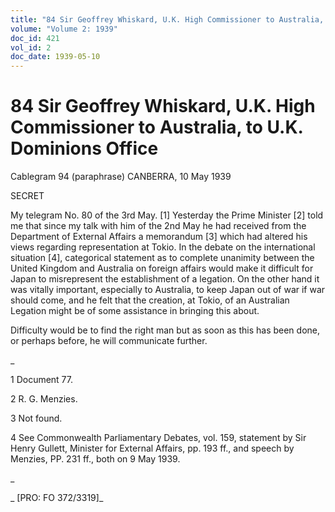 ```yaml
---
title: "84 Sir Geoffrey Whiskard, U.K. High Commissioner to Australia, to U.K. Dominions Office"
volume: "Volume 2: 1939"
doc_id: 421
vol_id: 2
doc_date: 1939-05-10
---
```


# 84 Sir Geoffrey Whiskard, U.K. High Commissioner to Australia, to U.K. Dominions Office

Cablegram 94 (paraphrase) CANBERRA, 10 May 1939

SECRET

My telegram No. 80 of the 3rd May. [1] Yesterday the Prime Minister [2] told me that since my talk with him of the 2nd May he had received from the Department of External Affairs a memorandum [3] which had altered his views regarding representation at Tokio. In the debate on the international situation [4], categorical statement as to complete unanimity between the United Kingdom and Australia on foreign affairs would make it difficult for Japan to misrepresent the establishment of a legation. On the other hand it was vitally important, especially to Australia, to keep Japan out of war if war should come, and he felt that the creation, at Tokio, of an Australian Legation might be of some assistance in bringing this about.

Difficulty would be to find the right man but as soon as this has been done, or perhaps before, he will communicate further.

_

1 Document 77.

2 R. G. Menzies.

3 Not found.

4 See Commonwealth Parliamentary Debates, vol. 159, statement by Sir Henry Gullett, Minister for External Affairs, pp. 193 ff., and speech by Menzies, PP. 231 ff., both on 9 May 1939.

_

_ [PRO: FO 372/3319]_
